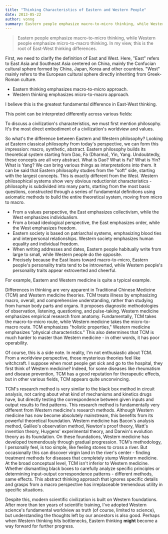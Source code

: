 ```yaml
---
title: "Thinking Characteristics of Eastern and Western People"
date: 2013-05-22
author: vonng
summary: Eastern people emphasize macro-to-micro thinking, while Western people emphasize micro-to-macro thinking. In my view, this is the philosophical root of East-West thinking differences and many macro distinctions.
---
```


> Eastern people emphasize macro-to-micro thinking, while Western people emphasize micro-to-macro thinking. In my view, this is the root of East-West thinking differences.

First, we need to clarify the definition of East and West. Here, "East" refers to East Asia and Southeast Asia centered on China, mainly the Confucian cultural sphere formed by China, Japan, Korea and other countries. "West" mainly refers to the European cultural sphere directly inheriting from Greek-Roman culture.

* Eastern thinking emphasizes macro-to-micro approach.
* Western thinking emphasizes micro-to-macro approach.

I believe this is the greatest fundamental difference in East-West thinking.

This point can be interpreted differently across various fields:

To discuss a civilization's characteristics, we must first mention philosophy. It's the most direct embodiment of a civilization's worldview and values.

So what's the difference between Eastern and Western philosophy? Looking at Eastern classical philosophy from today's perspective, we can form this impression: macro, synthetic, abstract. Eastern philosophy builds its theoretical system starting from Dao, Fa (Dharma), Yin, Yang. Undoubtedly, these concepts are all very abstract. What is Dao? What is Fa? What is Yin? What is Yang? We can bring various things as interpretations into them. It can be said that Eastern philosophy studies from the "soft" side, starting with the largest concepts. This is exactly different from the West. Western philosophical systems show very obvious reductionist characteristics - philosophy is subdivided into many parts, starting from the most basic questions, constructed through a series of fundamental definitions using axiomatic methods to build the entire theoretical system, moving from micro to macro.

* From a values perspective, the East emphasizes collectivism, while the West emphasizes individualism.
* From a broad ideological perspective, the East emphasizes order, while the West emphasizes freedom.
* Eastern society is based on patriarchal systems, emphasizing blood ties and interpersonal relationships. Western society emphasizes human equality and individual freedom.
* When writing addresses and dates, Eastern people habitually write from large to small, while Western people do the opposite.
* Precisely because the East leans toward macro-to-micro, Eastern people's personality traits tend to be introverted, while Western people's personality traits appear extroverted and cheerful.

For example, Eastern and Western medicine is quite a typical example.

Differences in thinking are very apparent in Traditional Chinese Medicine (TCM) and Western medicine theories. TCM treats illness by emphasizing macro, overall, and comprehensive understanding, rather than studying from human body parts and organs. It proposes diagnostic methodologies of observation, listening, questioning, and pulse-taking. Western medicine emphasizes empirical research from anatomy. Fundamentally, TCM takes the macro-to-micro route, while Western medicine takes the micro-to-macro route. TCM emphasizes "holistic properties," Western medicine emphasizes "physical characteristics." This also determines that TCM is much harder to master than Western medicine - in other words, it has poor operability.

Of course, this is a side note. In reality, I'm not enthusiastic about TCM. From a worldview perspective, those mysterious theories feel like witchcraft. I suppose when most people get sick and go to the hospital, they first think of Western medicine? Indeed, for some diseases like rheumatism and disease prevention, TCM has a good reputation for therapeutic effects, but in other various fields, TCM appears quite unconvincing.

TCM's research method is very similar to the black box method in circuit analysis, not caring about what kind of mechanisms and kinetics drugs have, but directly testing the correspondence between given inputs and output results to find patterns. This research method is fundamentally very different from Western medicine's research methods. Although Western medicine has now become absolutely mainstream, this benefits from its powerful theoretical foundation. Western medicine has Bacon's analysis method, Galileo's observation method, Newton's proof theory, Watt's invention theory, Huygens' experimental theory, and Darwin's evolution theory as its foundation. On these foundations, Western medicine has developed tremendously through gradual progression. TCM's methodology, I personally feel, is too simple, like feeling stones to cross a river. But occasionally this can discover virgin land in the river's center - finding treatment methods for diseases that completely stump Western medicine. At the broad conceptual level, TCM isn't inferior to Western medicine. Whether dismantling black boxes to carefully analyze specific principles or determining input-output correspondence patterns - different methods, same effects. This abstract thinking approach that ignores specific details and grasps from a macro perspective has irreplaceable tremendous utility in specific situations.

Despite this, modern scientific civilization is built on Western foundations. After more than ten years of scientific training, I've adopted Western science's fundamental worldview as truth (of course, limited to science), but understanding the thoughts left by our ancestors is also good. Perhaps when Western thinking hits bottlenecks, Eastern thinking **might** become a way forward for further progress.